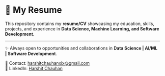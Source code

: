# 📄 My Resume  

This repository contains my **resume/CV** showcasing my education, skills, projects, and experience in **Data Science, Machine Learning, and Software Development**.  
 

---

✨ Always open to opportunities and collaborations in **Data Science | AI/ML | Software Development**.  

📧 Contact: harshitchauhanxix@gmail.com  
🔗 LinkedIn: [Harshit Chauhan](https://www.linkedin.com/in/harshit-chauhan-40986129a)  
